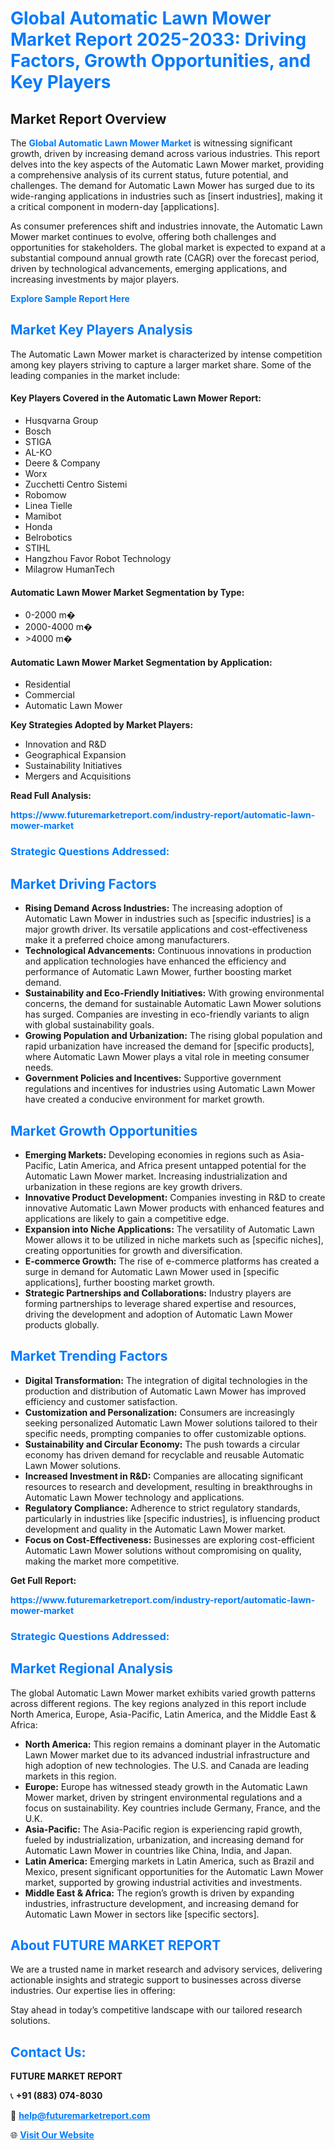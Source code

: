 <h1 style="color: #007BFF;">Global Automatic Lawn Mower Market Report 2025-2033: Driving Factors, Growth Opportunities, and Key Players</h1>

<section id="overview">
<h2>Market Report Overview</h2>
<p>The <a href="https://www.futuremarketreport.com/industry-report/automatic-lawn-mower-market" style="color: #007BFF; text-decoration: none;"><strong>Global Automatic Lawn Mower Market</strong></a> is witnessing significant growth, driven by increasing demand across various industries. This report delves into the key aspects of the Automatic Lawn Mower market, providing a comprehensive analysis of its current status, future potential, and challenges. The demand for Automatic Lawn Mower has surged due to its wide-ranging applications in industries such as [insert industries], making it a critical component in modern-day [applications].</p>
<p>As consumer preferences shift and industries innovate, the Automatic Lawn Mower market continues to evolve, offering both challenges and opportunities for stakeholders. The global market is expected to expand at a substantial compound annual growth rate (CAGR) over the forecast period, driven by technological advancements, emerging applications, and increasing investments by major players.</p>
</section>

<section id="overview">
<p><a href="https://www.futuremarketreport.com/request-sample/reportId=127749" style="color: #007BFF; text-decoration: none;"><strong>Explore Sample Report Here</strong></a></p>
</section>

<section id="key-players">
<h2 style="color: #007BFF;">Market Key Players Analysis</h2>
<p>The Automatic Lawn Mower market is characterized by intense competition among key players striving to capture a larger market share. Some of the leading companies in the market include:</p>
<h4>Key Players Covered in the Automatic Lawn Mower Report:</h4>
<ul><li>Husqvarna Group</li><li>Bosch</li><li>STIGA</li><li>AL-KO</li><li>Deere &amp; Company</li><li>Worx</li><li>Zucchetti Centro Sistemi</li><li>Robomow</li><li>Linea Tielle</li><li>Mamibot</li><li>Honda</li><li>Belrobotics</li><li>STIHL</li><li>Hangzhou Favor Robot Technology</li><li>Milagrow HumanTech</li></ul>
<h4>Automatic Lawn Mower Market Segmentation by Type:</h4>
<ul><li>0-2000 m�</li><li>2000-4000 m�</li><li>&gt;4000 m�</li></ul>

<h4>Automatic Lawn Mower Market Segmentation by Application:</h4>
<ul><li>Residential</li><li>Commercial</li><li>Automatic Lawn Mower</li></ul>
<p><strong>Key Strategies Adopted by Market Players:</strong></p>
<ul>
<li>Innovation and R&D</li>
<li>Geographical Expansion</li>
<li>Sustainability Initiatives</li>
<li>Mergers and Acquisitions</li>
</ul>
</section>

<section>
<p><strong>Read Full Analysis: </strong></p><a href="https://www.futuremarketreport.com/industry-report/automatic-lawn-mower-market" style="color: #007BFF; text-decoration: none;"><strong>https://www.futuremarketreport.com/industry-report/automatic-lawn-mower-market</strong></a>
<h3 style="color: #007BFF;">Strategic Questions Addressed:</h3>
</section>

<section id="driving-factors">
<h2 style="color: #007BFF;">Market Driving Factors</h2>
<ul>
<li><strong>Rising Demand Across Industries:</strong> The increasing adoption of Automatic Lawn Mower in industries such as [specific industries] is a major growth driver. Its versatile applications and cost-effectiveness make it a preferred choice among manufacturers.</li>
<li><strong>Technological Advancements:</strong> Continuous innovations in production and application technologies have enhanced the efficiency and performance of Automatic Lawn Mower, further boosting market demand.</li>
<li><strong>Sustainability and Eco-Friendly Initiatives:</strong> With growing environmental concerns, the demand for sustainable Automatic Lawn Mower solutions has surged. Companies are investing in eco-friendly variants to align with global sustainability goals.</li>
<li><strong>Growing Population and Urbanization:</strong> The rising global population and rapid urbanization have increased the demand for [specific products], where Automatic Lawn Mower plays a vital role in meeting consumer needs.</li>
<li><strong>Government Policies and Incentives:</strong> Supportive government regulations and incentives for industries using Automatic Lawn Mower have created a conducive environment for market growth.</li>
</ul>
</section>

<section id="growth-opportunities">
<h2 style="color: #007BFF;">Market Growth Opportunities</h2>
<ul>
<li><strong>Emerging Markets:</strong> Developing economies in regions such as Asia-Pacific, Latin America, and Africa present untapped potential for the Automatic Lawn Mower market. Increasing industrialization and urbanization in these regions are key growth drivers.</li>
<li><strong>Innovative Product Development:</strong> Companies investing in R&D to create innovative Automatic Lawn Mower products with enhanced features and applications are likely to gain a competitive edge.</li>
<li><strong>Expansion into Niche Applications:</strong> The versatility of Automatic Lawn Mower allows it to be utilized in niche markets such as [specific niches], creating opportunities for growth and diversification.</li>
<li><strong>E-commerce Growth:</strong> The rise of e-commerce platforms has created a surge in demand for Automatic Lawn Mower used in [specific applications], further boosting market growth.</li>
<li><strong>Strategic Partnerships and Collaborations:</strong> Industry players are forming partnerships to leverage shared expertise and resources, driving the development and adoption of Automatic Lawn Mower products globally.</li>
</ul>
</section>

<section id="trending-factors">
<h2 style="color: #007BFF;">Market Trending Factors</h2>
<ul>
<li><strong>Digital Transformation:</strong> The integration of digital technologies in the production and distribution of Automatic Lawn Mower has improved efficiency and customer satisfaction.</li>
<li><strong>Customization and Personalization:</strong> Consumers are increasingly seeking personalized Automatic Lawn Mower solutions tailored to their specific needs, prompting companies to offer customizable options.</li>
<li><strong>Sustainability and Circular Economy:</strong> The push towards a circular economy has driven demand for recyclable and reusable Automatic Lawn Mower solutions.</li>
<li><strong>Increased Investment in R&D:</strong> Companies are allocating significant resources to research and development, resulting in breakthroughs in Automatic Lawn Mower technology and applications.</li>
<li><strong>Regulatory Compliance:</strong> Adherence to strict regulatory standards, particularly in industries like [specific industries], is influencing product development and quality in the Automatic Lawn Mower market.</li>
<li><strong>Focus on Cost-Effectiveness:</strong> Businesses are exploring cost-efficient Automatic Lawn Mower solutions without compromising on quality, making the market more competitive.</li>
</ul>
</section>

<section>
<p><strong>Get Full Report: </strong></p><a href="https://www.futuremarketreport.com/industry-report/automatic-lawn-mower-market" style="color: #007BFF; text-decoration: none;"><strong>https://www.futuremarketreport.com/industry-report/automatic-lawn-mower-market</strong></a>
<h3 style="color: #007BFF;">Strategic Questions Addressed:</h3>
</section>


<section id="regional-analysis">
<h2 style="color: #007BFF;">Market Regional Analysis</h2>
<p>The global Automatic Lawn Mower market exhibits varied growth patterns across different regions. The key regions analyzed in this report include North America, Europe, Asia-Pacific, Latin America, and the Middle East & Africa:</p>
<ul>
<li><strong>North America:</strong> This region remains a dominant player in the Automatic Lawn Mower market due to its advanced industrial infrastructure and high adoption of new technologies. The U.S. and Canada are leading markets in this region.</li>
<li><strong>Europe:</strong> Europe has witnessed steady growth in the Automatic Lawn Mower market, driven by stringent environmental regulations and a focus on sustainability. Key countries include Germany, France, and the U.K.</li>
<li><strong>Asia-Pacific:</strong> The Asia-Pacific region is experiencing rapid growth, fueled by industrialization, urbanization, and increasing demand for Automatic Lawn Mower in countries like China, India, and Japan.</li>
<li><strong>Latin America:</strong> Emerging markets in Latin America, such as Brazil and Mexico, present significant opportunities for the Automatic Lawn Mower market, supported by growing industrial activities and investments.</li>
<li><strong>Middle East & Africa:</strong> The region’s growth is driven by expanding industries, infrastructure development, and increasing demand for Automatic Lawn Mower in sectors like [specific sectors].</li>
</ul>
</section>

<footer>
<h2 style="color: #007BFF;">About FUTURE MARKET REPORT</h2>
<p>We are a trusted name in market research and advisory services, delivering actionable insights and strategic support to businesses across diverse industries. Our expertise lies in offering:</p>

<p>Stay ahead in today’s competitive landscape with our tailored research solutions.</p>

<h2 style="color: #007BFF;">Contact Us:</h2>
<p><strong>FUTURE MARKET REPORT</strong></p>
<p>📞 <strong>+91 (883) 074-8030</strong></p>
<p>📧 <strong><a href="mailto:help@futuremarketreport.com" style="color: #007BFF;">help@futuremarketreport.com</a></strong></p>
<p>🌐 <strong><a href="https://www.futuremarketreport.com/" style="color: #007BFF;">Visit Our Website</a></strong></p>
</footer>